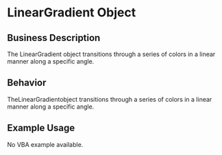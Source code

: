 # LinearGradient Object

## Business Description
The LinearGradient object transitions through a series of colors in a linear manner along a specific angle.

## Behavior
TheLinearGradientobject transitions through a series of colors in a linear manner along a specific angle.

## Example Usage
No VBA example available.